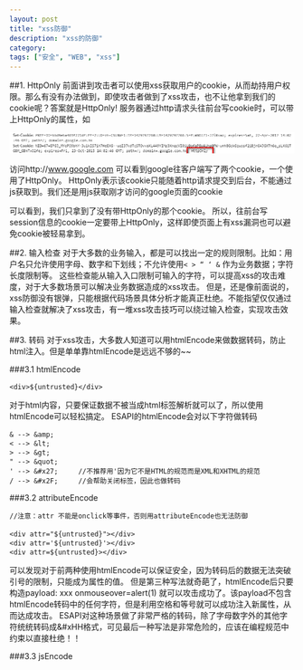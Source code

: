 ```yaml
---
layout: post
title: "xss防御"
description: "xss的防御"
category: 
tags: ["安全", "WEB", "xss"]
---
```


##1. HttpOnly
前面讲到攻击者可以使用xss获取用户的cookie，从而劫持用户权限。那么有没有办法做到，即使攻击者做到了xss攻击，也不让他拿到我们的cookie呢？答案就是HttpOnly!
服务器通过http请求头往前台写cookie时，可以带上HttpOnly的属性，如

![google cookie](/img/2015-04-23_220811.png)

访问http://www.google.com 可以看到google往客户端写了两个cookie，一个使用了HttpOnly。
HttpOnly表示该cookie只能随着http请求提交到后台，不能通过js获取到。我们还是用js获取刚才访问的google页面的cookie

可以看到，我们只拿到了没有带HttpOnly的那个cookie。
所以，往前台写session信息的cookie一定要带上HttpOnly，这样即使页面上有xss漏洞也可以避免cookie被轻易拿到。

##2. 输入检查
对于大多数的业务输入，都是可以找出一定的规则限制。比如：用户名只允许使用字母、数字和下划线；不允许使用`< > “ ‘ &` 作为业务数据；字符长度限制等。
这些检查能从输入入口限制可输入的字符，可以提高xss的攻击难度，对于大多数场景可以解决业务数据造成的xss攻击。
但是，还是像前面说的，xss防御没有银弹，只能根据代码场景具体分析才能真正杜绝。不能指望仅仅通过输入检查就解决了xss攻击，有一堆xss攻击技巧可以绕过输入检查，实现攻击效果。

##3. 转码
对于xss攻击，大多数人知道可以用htmlEncode来做数据转码，防止html注入。但是单单靠htmlEncode是远远不够的~~

###3.1 htmlEncode

	<div>${untrusted}</div>

对于html内容，只要保证数据不被当成html标签解析就可以了，所以使用htmlEncode可以轻松搞定。
ESAPI的htmlEncode会对以下字符做转码

	& --> &amp;
	< --> &lt;
	> --> &gt;
	" --> &quot;
	' --> &#x27;     //不推荐用'因为它不是HTML的规范而是XML和XHTML的规范
	/ --> &#x2F;     //会帮助关闭标签，因此也做转码


###3.2 attributeEncode
	
	//注意：attr 不能是onclick等事件，否则用attributeEncode也无法防御

	<div attr="${untrusted}"></div> 
	<div attr='${untrusted}'></div>
	<div attr=${untrusted}></div>   

可以发现对于前两种使用htmlEncode可以保证安全，因为转码后的数据无法突破引号的限制，只能成为属性的值。
但是第三种写法就奇葩了，htmlEncode后只要构造payload: xxx onmouseover=alert(1)
就可以攻击成功了。该payload不包含htmlEncode转码中的任何字符，但是利用空格和等号就可以成功注入新属性，从而达成攻击。
ESAPI对这种场景做了非常严格的转码，除了字母数字外的其他字符统统转码成&#xHH格式，可见最后一种写法是非常危险的，应该在编程规范中约束以直接杜绝！！

###3.3 jsEncode
	<script>
		var data0 = "${untrusted}"; // 场景1
		var data1 = '${untrusted}'; // 场景2
		var data2 = ${untrusted};   // 场景3
	</script>
	<div onclick="fn('${untrusted}')"></div>  // 场景4
	<div onclick="fn(${untrusted})"></div>  // 场景5

经常可以看到，很多人对于这种场景也是简单通过htmlEncode来转码，这时会带来几个问题。
对于第1、2、4中场景，因为`" '`都在htmlEncode转码范围内，所以不会出现xss攻击，但是可能导致业务数据错误，比如，数据中包含`<`，被转码后变成`&amps;`，数据已经发生了变化，可能会导致数据搜索、更新等功能出问题~     

对于第3、5场景，实际上还是有xss攻击的，随意上payload: alert(1) 就攻击成功了~~     

所以这种场景是不应该用htmlEncode的。    

ESAPI对这种场景除了字母和数字以外的字符统统转码成\xHH格式。
需要注意的是，对于4、5场景，即使ESAPI的jsEncode也无法真正解决问题。因为如果数据包含特殊字符被转码后是没办法在script中正常执行的。But，场景4、5完全是没必要的，如果出现了这种情况，建议还是审视一下系统前后台的数据交互设计是否合理了。     

*注意：* 以下的场景无法防御
	
	eval("${untrusted}");   
	eval('${untrusted}');  
	eval(${untrusted});  
	new Function("${untrusted}");
	new Function('${untrusted}');
	new Function(${untrusted});

###3.4 cssEncode

	selector {property: "${untrusted}"} 
	selector {property: '${untrusted}'} 
	selector {property: ${untrusted}}

很多css属性可以造成xss注入，如：
	
	{ background-url : "javascript:alert(1)"; } // 所有包含url的都可以这样注入
	{ text-size: "expression(alert('XSS'))"; } // 只支持IE

对于这种场景，ESAPI会将字母数字以外的字符全部转码为\HH的格式   

参考资料：  

[https://www.owasp.org/index.php/XSS_(Cross_Site_Scripting)_Prevention_Cheat_Sheet](https://www.owasp.org/index.php/XSS_(Cross_Site_Scripting)_Prevention_Cheat_Sheet)